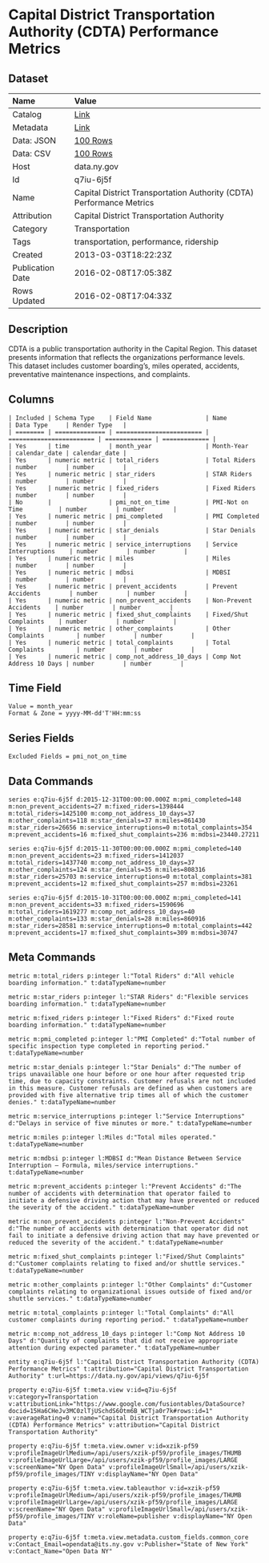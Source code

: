 # Capital District Transportation Authority (CDTA) Performance Metrics

## Dataset

| Name | Value |
| :--- | :---- |
| Catalog | [Link](https://catalog.data.gov/dataset/capital-district-transportation-authority-cdta-performance-metrics) |
| Metadata | [Link](https://data.ny.gov/api/views/q7iu-6j5f) |
| Data: JSON | [100 Rows](https://data.ny.gov/api/views/q7iu-6j5f/rows.json?max_rows=100) |
| Data: CSV | [100 Rows](https://data.ny.gov/api/views/q7iu-6j5f/rows.csv?max_rows=100) |
| Host | data.ny.gov |
| Id | q7iu-6j5f |
| Name | Capital District Transportation Authority (CDTA) Performance Metrics |
| Attribution | Capital District Transportation Authority |
| Category | Transportation |
| Tags | transportation, performance, ridership |
| Created | 2013-03-03T18:22:23Z |
| Publication Date | 2016-02-08T17:05:38Z |
| Rows Updated | 2016-02-08T17:04:33Z |

## Description

CDTA is a public transportation authority in the Capital Region.  This dataset presents information that reflects the organizations performance levels.  This dataset includes customer boarding’s, miles operated, accidents, preventative maintenance inspections, and complaints.

## Columns

```ls
| Included | Schema Type    | Field Name               | Name                     | Data Type     | Render Type   |
| ======== | ============== | ======================== | ======================== | ============= | ============= |
| Yes      | time           | month_year               | Month-Year               | calendar_date | calendar_date |
| Yes      | numeric metric | total_riders             | Total Riders             | number        | number        |
| Yes      | numeric metric | star_riders              | STAR Riders              | number        | number        |
| Yes      | numeric metric | fixed_riders             | Fixed Riders             | number        | number        |
| No       |                | pmi_not_on_time          | PMI-Not on Time          | number        | number        |
| Yes      | numeric metric | pmi_completed            | PMI Completed            | number        | number        |
| Yes      | numeric metric | star_denials             | Star Denials             | number        | number        |
| Yes      | numeric metric | service_interruptions    | Service Interruptions    | number        | number        |
| Yes      | numeric metric | miles                    | Miles                    | number        | number        |
| Yes      | numeric metric | mdbsi                    | MDBSI                    | number        | number        |
| Yes      | numeric metric | prevent_accidents        | Prevent Accidents        | number        | number        |
| Yes      | numeric metric | non_prevent_accidents    | Non-Prevent Accidents    | number        | number        |
| Yes      | numeric metric | fixed_shut_complaints    | Fixed/Shut Complaints    | number        | number        |
| Yes      | numeric metric | other_complaints         | Other Complaints         | number        | number        |
| Yes      | numeric metric | total_complaints         | Total Complaints         | number        | number        |
| Yes      | numeric metric | comp_not_address_10_days | Comp Not Address 10 Days | number        | number        |
```

## Time Field

```ls
Value = month_year
Format & Zone = yyyy-MM-dd'T'HH:mm:ss
```

## Series Fields

```ls
Excluded Fields = pmi_not_on_time
```

## Data Commands

```ls
series e:q7iu-6j5f d:2015-12-31T00:00:00.000Z m:pmi_completed=148 m:non_prevent_accidents=27 m:fixed_riders=1398444 m:total_riders=1425100 m:comp_not_address_10_days=37 m:other_complaints=118 m:star_denials=37 m:miles=861430 m:star_riders=26656 m:service_interruptions=0 m:total_complaints=354 m:prevent_accidents=16 m:fixed_shut_complaints=236 m:mdbsi=23440.27211

series e:q7iu-6j5f d:2015-11-30T00:00:00.000Z m:pmi_completed=140 m:non_prevent_accidents=23 m:fixed_riders=1412037 m:total_riders=1437740 m:comp_not_address_10_days=37 m:other_complaints=124 m:star_denials=35 m:miles=808316 m:star_riders=25703 m:service_interruptions=0 m:total_complaints=381 m:prevent_accidents=12 m:fixed_shut_complaints=257 m:mdbsi=23261

series e:q7iu-6j5f d:2015-10-31T00:00:00.000Z m:pmi_completed=141 m:non_prevent_accidents=33 m:fixed_riders=1590696 m:total_riders=1619277 m:comp_not_address_10_days=40 m:other_complaints=133 m:star_denials=28 m:miles=860916 m:star_riders=28581 m:service_interruptions=0 m:total_complaints=442 m:prevent_accidents=17 m:fixed_shut_complaints=309 m:mdbsi=30747
```

## Meta Commands

```ls
metric m:total_riders p:integer l:"Total Riders" d:"All vehicle boarding information." t:dataTypeName=number

metric m:star_riders p:integer l:"STAR Riders" d:"Flexible services boarding information." t:dataTypeName=number

metric m:fixed_riders p:integer l:"Fixed Riders" d:"Fixed route boarding information." t:dataTypeName=number

metric m:pmi_completed p:integer l:"PMI Completed" d:"Total number of specific inspection type completed in reporting period." t:dataTypeName=number

metric m:star_denials p:integer l:"Star Denials" d:"The number of trips unavailable one hour before or one hour after requested trip time, due to capacity constraints. Customer refusals are not included in this measure. Customer refusals are defined as when customers are provided with five alternative trip times all of which the customer denies." t:dataTypeName=number

metric m:service_interruptions p:integer l:"Service Interruptions" d:"Delays in service of five minutes or more." t:dataTypeName=number

metric m:miles p:integer l:Miles d:"Total miles operated." t:dataTypeName=number

metric m:mdbsi p:integer l:MDBSI d:"Mean Distance Between Service Interruption – Formula, miles/service interruptions." t:dataTypeName=number

metric m:prevent_accidents p:integer l:"Prevent Accidents" d:"The number of accidents with determination that operator failed to initiate a defensive driving action that may have prevented or reduced the severity of the accident." t:dataTypeName=number

metric m:non_prevent_accidents p:integer l:"Non-Prevent Accidents" d:"The number of accidents with determination that operator did not fail to initiate a defensive driving action that may have prevented or reduced the severity of the accident." t:dataTypeName=number

metric m:fixed_shut_complaints p:integer l:"Fixed/Shut Complaints" d:"Customer complaints relating to fixed and/or shuttle services." t:dataTypeName=number

metric m:other_complaints p:integer l:"Other Complaints" d:"Customer complaints relating to organizational issues outside of fixed and/or shuttle services." t:dataTypeName=number

metric m:total_complaints p:integer l:"Total Complaints" d:"All customer complaints during reporting period." t:dataTypeName=number

metric m:comp_not_address_10_days p:integer l:"Comp Not Address 10 Days" d:"Quantity of complaints that did not receive appropriate attention during expected parameter." t:dataTypeName=number

entity e:q7iu-6j5f l:"Capital District Transportation Authority (CDTA) Performance Metrics" t:attribution="Capital District Transportation Authority" t:url=https://data.ny.gov/api/views/q7iu-6j5f

property e:q7iu-6j5f t:meta.view v:id=q7iu-6j5f v:category=Transportation v:attributionLink="https://www.google.com/fusiontables/DataSource?docid=15Ha6CHeJv3MC0zlTjUSchdS6Otm6B_WCTja0r7k#rows:id=1" v:averageRating=0 v:name="Capital District Transportation Authority (CDTA) Performance Metrics" v:attribution="Capital District Transportation Authority"

property e:q7iu-6j5f t:meta.view.owner v:id=xzik-pf59 v:profileImageUrlMedium=/api/users/xzik-pf59/profile_images/THUMB v:profileImageUrlLarge=/api/users/xzik-pf59/profile_images/LARGE v:screenName="NY Open Data" v:profileImageUrlSmall=/api/users/xzik-pf59/profile_images/TINY v:displayName="NY Open Data"

property e:q7iu-6j5f t:meta.view.tableauthor v:id=xzik-pf59 v:profileImageUrlMedium=/api/users/xzik-pf59/profile_images/THUMB v:profileImageUrlLarge=/api/users/xzik-pf59/profile_images/LARGE v:screenName="NY Open Data" v:profileImageUrlSmall=/api/users/xzik-pf59/profile_images/TINY v:roleName=publisher v:displayName="NY Open Data"

property e:q7iu-6j5f t:meta.view.metadata.custom_fields.common_core v:Contact_Email=opendata@its.ny.gov v:Publisher="State of New York" v:Contact_Name="Open Data NY"
```